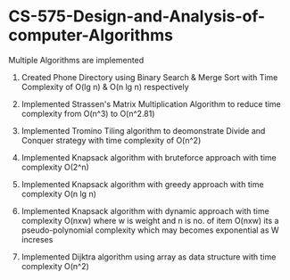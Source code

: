 # CS-575-Design-and-Analysis-of-computer-Algorithms

Multiple Algorithms are implemented
1. Created Phone Directory using Binary Search & Merge Sort with Time Complexity of O(lg n) & O(n lg n) respectively

2. Implemented Strassen's Matrix Multiplication Algorithm to reduce time complexity from O(n^3) to O(n^2.81) 

3. Implemented Tromino Tiling algorithm to deomonstrate Divide and Conquer strategy with time complexity of O(n^2)

4. Implemented Knapsack algorithm with bruteforce approach with time complexity O(2^n)

5. Implemented Knapsack algorithm with greedy approach with time complexity O(n lg n)

6. Implemented Knapsack algorithm with dynamic approach with time complexity O(nxw) where w is weight and n is no. of item
   O(nxw) its a pseudo-polynomial complexity which may becomes exponential as W increses

7. Implemented Dijktra algorithm using array as data structure with time complexity O(n^2)  
